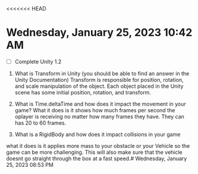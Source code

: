 <<<<<<< HEAD
# Wednesday, January 25, 2023 10:42 AM
- [ ] Complete Unity 1.2

1. What is Transform in Unity (you should be able to find an answer in the Unity Documentation)
Transform is responsible for position, rotation, and scale manipulation of the object. Each object placed in the Unity scene has some initial position, rotation, and transform.

2. What is Time.deltaTime and how does it impact the movement in your game?
What it does is it shows how much frames per second the oplayer is receiving no matter how many frames they have. They can has 20 to 60 frames.
3. What is a RigidBody and how does it impact collisions in your game

what it does is it applies more mass to your obstacle or your Vehicle so the game can be more challenging. This will also make sure that the vehicle doesnt go straight through the box at a fast speed.# Wednesday, January 25, 2023 08:53 PM

